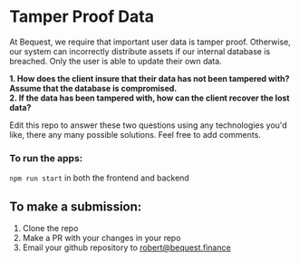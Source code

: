 # Tamper Proof Data

At Bequest, we require that important user data is tamper proof. Otherwise, our system can incorrectly distribute assets if our internal database is breached. 
Only the user is able to update their own data.


**1. How does the client insure that their data has not been tampered with? Assume that the database is compromised.**
<br />
**2. If the data has been tampered with, how can the client recover the lost data?**


Edit this repo to answer these two questions using any technologies you'd like, there any many possible solutions. Feel free to add comments.

### To run the apps:
```npm run start``` in both the frontend and backend

## To make a submission:
1. Clone the repo
2. Make a PR with your changes in your repo
3. Email your github repository to robert@bequest.finance